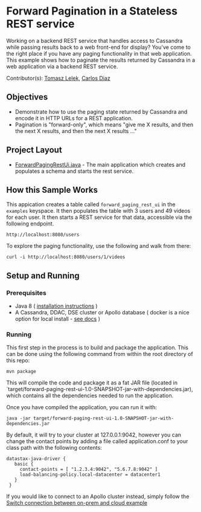 # Forward Pagination in a Stateless REST service
Working on a backend REST service that handles access to Cassandra while passing results back to a web front-end for display? You've come to the right place if you have any paging functionality in that web application. This example shows how to paginate the results returned by Cassandra in a web application via a backend REST service.  


Contributor(s): [Tomasz Lelek](https://github.com/tomekl007), [Carlos Diaz](https://github.com/crdiaz324)

## Objectives
* Demonstrate how to use the paging state returned by Cassandra and encode it in HTTP URLs for a REST application.
* Pagination is "forward-only", which means "give me X results, and then the next X results, and then the next X results ..."


## Project Layout
*  [ForwardPagingRestUi.java](/src/main/java/com/datastax/examples/ForwardPagingRestUi.java) - The main application which creates and populates a schema and starts the rest service.


## How this Sample Works
This appication creates a table called `forward_paging_rest_ui` in the `examples` keyspace.  It then populates the table with 3 users and 49 videos for each user. It then starts a REST service for that data, accessible via the following endpoint.

`http://localhost:8080/users` 

To explore the paging functionality, use the following and walk from there:

`curl -i http://localhost:8080/users/1/videos`

## Setup and Running

### Prerequisites
* Java 8 ( [installation instructions](https://docs.datastax.com/en/ddac/doc/datastax_enterprise/install/installSupportSoftwareTOC.html) )
* A Cassandra, DDAC, DSE cluster or Apollo database ( docker is a nice option for local install - [see docs](https://docs.datastax.com/en/docker/doc/docker/dockerQuickStart.html) )

### Running
This first step in the process is to build and package the application.  This can be done using the following command from within the root directory of this repo:

`mvn package`

This will compile the code and package it as a fat JAR file (located in `target/forward-paging-rest-ui-1.0-SNAPSHOT-jar-with-dependencies.jar), 
which contains all the dependencies needed to run the application.

Once you have compiled the application, you can run it with:

`java -jar target/forward-paging-rest-ui-1.0-SNAPSHOT-jar-with-dependencies.jar`

By default, it will try to your cluster at 127.0.0.1:9042, however you can change the contact points by adding a file called application.conf to your class path with the following contents:

```
datastax-java-driver {
   basic {
     contact-points = [ "1.2.3.4:9042", "5.6.7.8:9042" ]
     load-balancing-policy.local-datacenter = datacenter1
   }
 }
 ```

If you would like to connect to an Apollo cluster instead, simply follow the [Switch connection between on-prem and cloud example](https://github.com/DataStax-Examples/switch-connection-java)
